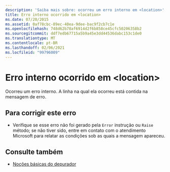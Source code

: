 ```yaml
---
description: 'Saiba mais sobre: ocorreu um erro interno em <location>'
title: Erro interno ocorrido em <location>
ms.date: 07/20/2015
ms.assetid: 0af78cbc-89ec-40ea-9dee-bac9f2cb7c1e
ms.openlocfilehash: 748d62b78af6914d2f6b858ce45cfc50206358b2
ms.sourcegitcommit: ddf7edb67715a5b9a45e3dd44536dabc153c1de0
ms.translationtype: MT
ms.contentlocale: pt-BR
ms.lasthandoff: 02/06/2021
ms.locfileid: "99796009"
---
```

# <a name="internal-error-happened-at-location"></a>Erro interno ocorrido em \<location>

Ocorreu um erro interno. A linha na qual ela ocorreu está contida na mensagem de erro.  
  
## <a name="to-correct-this-error"></a>Para corrigir este erro  
  
- Verifique se esse erro não foi gerado pela `Error` instrução ou `Raise` método; se não tiver sido, entre em contato com o atendimento Microsoft para relatar as condições sob as quais a mensagem apareceu.  
  
## <a name="see-also"></a>Consulte também

- [Noções básicas do depurador](/visualstudio/debugger/debugger-feature-tour)
